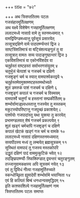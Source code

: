 +++
title = "७२"

+++
अथ त्रिसप्ततितमः पटलः  
गजसंहारमूर्तिलक्षणम्  
अथ वक्ष्ये विशेषेण गजहामूर्तिलक्षणम्  
ललाटमध्ये नासाग्रे वामे तु स्तनमध्यमात् १  
वामद्विपिण्डमध्यात्तु पूर्वसूत्रं प्रसारयेत्  
तत्सूत्राद्दक्षिणे वामे पादपार्ष्ण्यन्तरं द्विज २  
साष्टत्रिंशतिमात्रं वा षट्त्रिंशत्यङ्गुलं तु वा  
तत्सूत्रात् वामतः सव्य पादाङ्गुष्ठान्तरं द्विज ३  
एकविंशतिमात्रं वा एकोनविंशदेव वा  
चतुर्हस्तं वाष्टहस्तं सर्वाभरणसंयुतम् ४  
चतुर्भुजं चेत्पाशं च गजचर्म च दक्षिणे  
गजशृङ्गं चर्म च स्यात् वामपार्श्वकरद्वये ५  
चतुर्हस्तमेवमुक्तमष्टहस्तमथोच्यते  
शूलं डमरुकं पाशं गजचर्म च दक्षिणे ६  
गजशृङ्गं कपालं च गजचर्म च विस्मयम्  
वामपार्श्वे चतुर्णां च हस्तानां सम्प्रकीर्तितम् ७  
शम्भोर्वामाङ्घ्र्यधस्तात्तु गजस्येव तु मस्तकम्  
मकुटस्योपरिष्टात्तु गजपुच्छं प्रकाशयेत् ८  
पार्श्वयोः गजपादांस्तु यथा युक्त्या तु कारयेत्  
प्रभामण्डलवत् शेषं गजचर्म प्रकल्पयेत् ९  
शूलं खड्गं चर्मचापि गजशृङ्गं च दक्षिणे  
कपालं खेटकं खड्गं गज चर्म च वामके १०  
ललाटमध्ये नासाग्रं दक्षिणस्तनमध्यमात्  
सव्यपीठस्य मध्यं तु लम्बयेत् ब्रह्मसूत्रकम् ११  
सुस्थितं वामपादं तु गजस्य मस्तकोपरि  
उद्धृतं दक्षिणं पादं वाममुत्कुटिकं भवेत् १२  
तदङ्घ्रिपार्ष्ण्योः स्फिक्पिण्डात् द्व्यन्तरं चतुरङ्गुलम्  
तज्जानुवामकक्षस्य अपि सूत्रसमं नयेत् १३  
एवं तु द्विविधं नीत्वा गजहामूर्तिरुच्यते  
स्कन्धोच्छ्रिता ह्युमादेवी शम्भोर्वामे भयान्विता १४  
एवं हि कल्पितं बिम्बं धनधान्यसमृद्धिदम् १५  
इति काश्यपशिल्पे गजहामूर्तिलक्षणं नाम   
त्रिसप्ततितमः पटलः समाप्तः  
   
